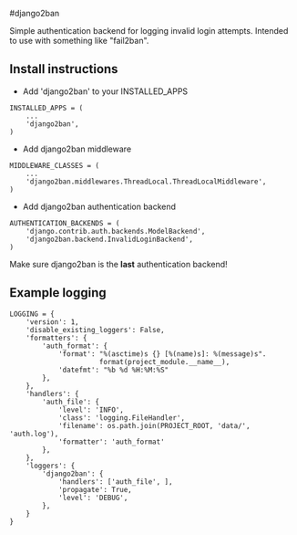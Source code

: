 #django2ban

Simple authentication backend for logging invalid login attempts. 
Intended to use with something like "fail2ban". 

## Install instructions

- Add 'django2ban' to your INSTALLED_APPS

```
INSTALLED_APPS = (  
    ...  
    'django2ban',  
)  
```

- Add django2ban middleware

```
MIDDLEWARE_CLASSES = (
    ...  
    'django2ban.middlewares.ThreadLocal.ThreadLocalMiddleware',  
)  
```

- Add django2ban authentication backend

```
AUTHENTICATION_BACKENDS = (
    'django.contrib.auth.backends.ModelBackend',
    'django2ban.backend.InvalidLoginBackend',
)
```

Make sure django2ban is the **last** authentication backend!

## Example logging

```
LOGGING = {
    'version': 1,
    'disable_existing_loggers': False,
    'formatters': {
        'auth_format': {
            'format': "%(asctime)s {} [%(name)s]: %(message)s".
                      format(project_module.__name__),
            'datefmt': "%b %d %H:%M:%S"
        },
    },
    'handlers': {
        'auth_file': {
            'level': 'INFO',
            'class': 'logging.FileHandler',
            'filename': os.path.join(PROJECT_ROOT, 'data/', 'auth.log'),
            'formatter': 'auth_format'
        },
    },
    'loggers': {
        'django2ban': {
            'handlers': ['auth_file', ],
            'propagate': True,
            'level': 'DEBUG',
        },
    }
}
```
